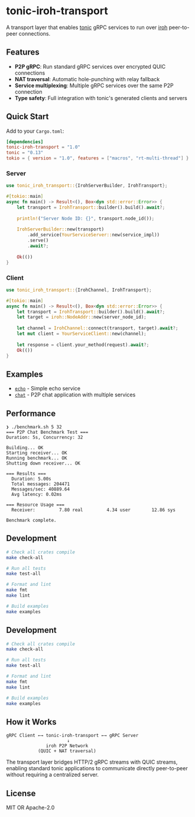 # tonic-iroh-transport

A transport layer that enables [tonic](https://github.com/hyperium/tonic) gRPC services to run over [iroh](https://github.com/n0-computer/iroh) peer-to-peer connections.

## Features

- **P2P gRPC**: Run standard gRPC services over encrypted QUIC connections
- **NAT traversal**: Automatic hole-punching with relay fallback
- **Service multiplexing**: Multiple gRPC services over the same P2P connection
- **Type safety**: Full integration with tonic's generated clients and servers

## Quick Start

Add to your `Cargo.toml`:

```toml
[dependencies]
tonic-iroh-transport = "1.0"
tonic = "0.13"
tokio = { version = "1.0", features = ["macros", "rt-multi-thread"] }
```

### Server

```rust
use tonic_iroh_transport::{IrohServerBuilder, IrohTransport};

#[tokio::main]
async fn main() -> Result<(), Box<dyn std::error::Error>> {
    let transport = IrohTransport::builder().build().await?;
    
    println!("Server Node ID: {}", transport.node_id());
    
    IrohServerBuilder::new(transport)
        .add_service(YourServiceServer::new(service_impl))
        .serve()
        .await?;
        
    Ok(())
}
```

### Client

```rust
use tonic_iroh_transport::{IrohChannel, IrohTransport};

#[tokio::main]
async fn main() -> Result<(), Box<dyn std::error::Error>> {
    let transport = IrohTransport::builder().build().await?;
    let target = iroh::NodeAddr::new(server_node_id);
    
    let channel = IrohChannel::connect(transport, target).await?;
    let mut client = YourServiceClient::new(channel);
    
    let response = client.your_method(request).await?;
    Ok(())
}
```

## Examples

- [`echo`](examples/echo/) - Simple echo service
- [`chat`](examples/chat/) - P2P chat application with multiple services

## Performance

```
❯ ./benchmark.sh 5 32
=== P2P Chat Benchmark Test ===
Duration: 5s, Concurrency: 32

Building... OK
Starting receiver... OK
Running benchmark... OK
Shutting down receiver... OK

=== Results ===
  Duration: 5.00s
  Total messages: 204471
  Messages/sec: 40889.64
  Avg latency: 0.02ms

=== Resource Usage ===
  Receiver:         7.80 real         4.34 user        12.86 sys

Benchmark complete.
```

## Development

```bash
# Check all crates compile
make check-all

# Run all tests
make test-all

# Format and lint
make fmt
make lint

# Build examples
make examples
```

## Development

```bash
# Check all crates compile
make check-all

# Run all tests
make test-all

# Format and lint
make fmt
make lint

# Build examples
make examples
```

## How it Works

```
gRPC Client ←→ tonic-iroh-transport ←→ gRPC Server
                       ↓
               iroh P2P Network
            (QUIC + NAT traversal)
```

The transport layer bridges HTTP/2 gRPC streams with QUIC streams, enabling standard tonic applications to communicate directly peer-to-peer without requiring a centralized server.

## License

MIT OR Apache-2.0